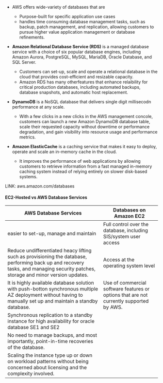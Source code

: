 - AWS offers wide-variety of databases that are
	- Purpose-built for specific application use cases
	- handles time consuming database management tasks, such as backup, patch management, and replication,  allowing customers to pursue higher value application management or database refinements.

- __Amazon  Relational Database Service (RDS)__ is a managed database service with a choice of six popular database engines, including Amazon Aurora, PostgreSQL, MySQL, MariaDB, Oracle Database, and SQL Server.
	- Customers can set-up, scale and operate a relational database in the cloud that provides cost-efficient and resizable capacity.
	- Amazon RDS has many otherfeatures that enhance relaibility for critical production databases, including automated backups, database snapshots, and automatic host replacement.

- __DynamoDB__ is a NoSQL database that delivers single digit millisecodn performance at any scale. 
	- With a few clicks in a new clicks in the AWS management concole, customers can launch a new Amazon DynamoDB database table,  scale their requested capacity without downtime or performance degradation, and gain visibility into resource usage and performance metrics.


- __Amazon ElasticCache__ is a caching service that makes it easy to deploy, operate and scale an in-memory cache in the cloud.
	- It improves the performance of web applications by allowing customers to retrieve information from a fast managed in-memory caching system instead of relying entirely on slower disk-based systems.


LINK: aws.amazon.com/databases


#### EC2-Hosted vs AWS Database Services
| AWS Database Services                                                                                                                                                             | Databases on Amazon EC2                                          |
| --------------------------------------------------------------------------------------------------------------------------------------------------------------------------------- | ---------------------------------------------------------------- |
| easier to set-up, manage and maintain                                                                                                                                             | Full control over the database, including SIS/system user access |
| Reduce undifferentiated heacy lifting such as provisioning the database, performing back up and recovery tasks, and managing security patches, storage and minor version updates. | Access at the operating system level                                                                |
| It is highly available database solution with push-botton synchronous multiple AZ deployment without having to manually set up and maintain a standby database.                   | Use of commercial software features or options that are not currently supported by AWS.                                                                |
| Synchronous replication to a standby instance for high availability for oracle database SE1 and SE2                                                                               |                                                                  |
| No need to manage backups, and most importantly, point-in-time recoveries of the database.                                                                                        |                                                                  |
| Scaling the instance type up or down on workload patterns without being concerned about licensing and the complexity involved.                                                    |                                                                  |



